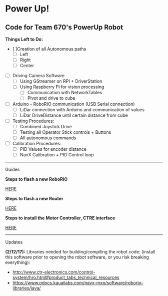 # Power Up!
Code for Team 670's PowerUp Robot
--------------------------
**Things Left to Do:**

- [ ]Creation of all Autonomous paths
	- [ ] Left
	- [ ] Right
	- [ ] Center
- [ ] Driving Camera Software
	- [ ] Using GStreamer on RPI + DriverStation
	- [ ] Using Raspberry Pi for vision processing
		- [ ] Communication with NetworkTables
		- [ ] Pivot and drive to cube
- [ ] Arduino - RoboRIO communication (USB Serial connection)
 	- [ ] LiDar connection with Arduino and communication of values
	- [ ] LiDar DriveDistance until certain distance from cube
- [ ] Testing Procedures:
	- [ ] Combined Joystick Drive
	- [ ] Testing all Operator Stick controls + Buttons
	- [ ] All autonomous commands
- [ ] Calibration Procedures:
 	- [ ] PID Values for encoder distance
	- [ ] NavX Calibration + PID Control loop

--------------------------
Guides

**Steps to flash a new RoboRIO**

[HERE](http://wpilib.screenstepslive.com/s/4485/m/24193/l/273817-updating-your-roborio-firmware)

**Steps to flash a new Router**

[HERE](https://wpilib.screenstepslive.com/s/4485/m/13503/l/144986-programming-your-radio-for-home-use)

**Steps to install the Motor Controller, CTRE interface**

[HERE](https://github.com/CrossTheRoadElec/Phoenix-Documentation#installing-phoenix-framework-onto-your-frc-robot)

--------------------------
Updates

**(2/12/17):** 
Libraries needed for building/compiling the robot code: (install this software prior to opening the robot software, or you risk breaking everything):
- http://www.ctr-electronics.com/control-system/hro.html#product_tabs_technical_resources
- https://www.pdocs.kauailabs.com/navx-mxp/software/roborio-libraries/java/
